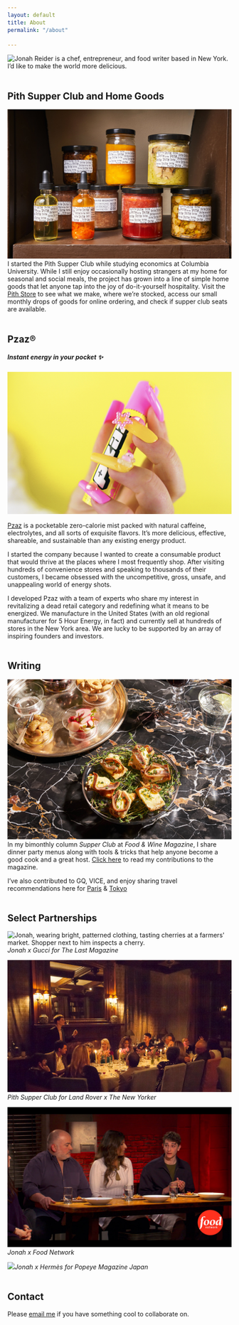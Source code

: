 ```yaml
---
layout: default
title: About
permalink: "/about"

---
```

![Jonah Reider is a chef, entrepreneur, and food writer based in New York.]({{site.baseurl}}/images/9827b5de-d73f-41e3-959d-e674c1effbe5.jpeg) I’d like to make the world more delicious. <br/><br/>

## **Pith Supper Club and Home Goods**

![](/images/43dd4362-f67a-45d7-ac5e-f859569c7298.jpeg) I started the Pith Supper Club while studying economics at Columbia University. While I still enjoy occasionally hosting strangers at my home for seasonal and social meals, the project has grown into a line of simple home goods that let anyone tap into the joy of do-it-yourself hospitality. Visit the [Pith Store](www.pith.store) to see what we make, where we’re stocked, access our small monthly drops of goods for online ordering, and check if supper club seats are available.
<br/><br/>

## Pzaz®

##### **Instant energy in your pocket ✨**

![](/images/18e0207b-a0af-4091-a6d0-e4d0379fb843.jpeg) 

[Pzaz](http://www.pzaz.com) is a pocketable zero-calorie mist packed with natural caffeine, electrolytes, and all sorts of exquisite flavors. It’s more delicious, effective, shareable, and sustainable than any existing energy product.

I started the company because I wanted to create a consumable product that would thrive at the places where I most frequently shop. After visiting hundreds of convenience stores and speaking to thousands of their customers, I became obsessed with the uncompetitive, gross, unsafe, and unappealing world of energy shots.

I developed Pzaz with a team of experts who share my interest in revitalizing a dead retail category and redefining what it means to be energized. We manufacture in the United States (with an old regional manufacturer for 5 Hour Energy, in fact) and currently sell  at hundreds of stores in the New York area. We are lucky to be supported by an array of inspiring founders and investors. <br/><br/>

## Writing

![](/images/edaaa0f5-68df-48fa-a794-4cf5e72d797a.jpeg)In my bimonthly column _Supper Club_ at _Food & Wine Magazine_, I share dinner party menus along with tools & tricks that help anyone become a good cook and a great host. [Click here](https://www.foodandwine.com/author/jonah-reider) to read my contributions to the magazine. 

I’ve also contributed to GQ, VICE, and enjoy sharing travel recommendations here for [Paris](https://jonahreider.com/?page=diy&post=2020-01-26-paris "https://jonahreider.com/?page=diy&post=2020-01-26-paris") & [Tokyo](https://jonahreider.com/tokyo "Tokyo") <br/><br/>

## Select Partnerships

![Jonah, wearing bright, patterned clothing, tasting cherries at a farmers' market. Shopper next to him inspects a cherry.]({{site.baseurl}}/images/fort_green_market.jpg)_Jonah x Gucci for The Last Magazine_

![](/images/3952179a-e934-4517-82a7-6bca944002b8.jpeg)_Pith Supper Club for Land Rover x The New Yorker_

![](/images/bobby_flay.jpg)_Jonah x Food Network_

![](/images/13890cd3-4be1-4312-97e7-605038a4386d.jpeg)_Jonah x Hermès for Popeye Magazine Japan_
<br/><br/>

## Contact

Please [email me](Mailto:jonah@jonahreider.com) if you have something cool to collaborate on.